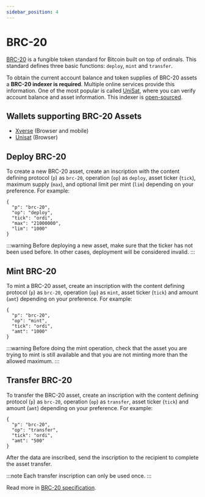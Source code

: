 ```yaml
---
sidebar_position: 4
---
```


# BRC-20

[BRC-20]( https://domo-2.gitbook.io/brc-20-experiment/) is a fungible token standard for Bitcoin built on top of ordinals. This standard defines three basic functions: `deploy`, `mint` and `transfer`.

To obtain the current account balance and token supplies of BRC-20 assets a __BRC-20 indexer is required__. Multiple online services provide this information. One of the most popular is called [UniSat](https://unisat.io/brc20), where you can verify account balance and asset information. This indexer is [open-sourced](https://github.com/unisat-wallet/libbrc20-indexer).

## Wallets supporting BRC-20 Assets

- [Xverse](https://www.xverse.app/download) (Browser and mobile)
- [Unisat](https://unisat.io/download ) (Browser)

## Deploy BRC-20

To create a new BRC-20 asset, create an inscription with the content defining protocol (`p`) as `brc-20`, operation (`op`) as `deploy`, asset ticker (`tick`), maximum supply (`max`), and optional limit per mint (`lim`) depending on your preference. For example:

```
{ 
  "p": "brc-20",
  "op": "deploy",
  "tick": "ordi",
  "max": "21000000",
  "lim": "1000"
}
```

:::warning
Before deploying a new asset, make sure that the ticker has not been used before. In other cases, deployment will be considered invalid.
:::

## Mint BRC-20
To mint a BRC-20 asset, create an inscription with the content defining protocol (`p`) as `brc-20`, operation (`op`) as `mint`, asset ticker (`tick`) and amount (`amt`) depending on your preference. For example:

```
{ 
  "p": "brc-20",
  "op": "mint",
  "tick": "ordi",
  "amt": "1000"
}
```

:::warning
Before doing the mint operation, check that the asset you are trying to mint is still available and that you are not minting more than the allowed maximum.
:::

## Transfer BRC-20

To transfer the BRC-20 asset, create an inscription with the content defining protocol (`p`) as `brc-20`, operation (`op`) as `transfer`, asset ticker (`tick`) and amount (`amt`) depending on your preference. For example:

```
{ 
  "p": "brc-20",
  "op": "transfer",
  "tick": "ordi",
  "amt": "500"
}
```

After the data are inscribed, send the inscription to the recipient to complete the asset transfer.

:::note 
Each transfer inscription can only be used once.
:::

Read more in [BRC-20 specification](https://domo-2.gitbook.io/brc-20-experiment/).
